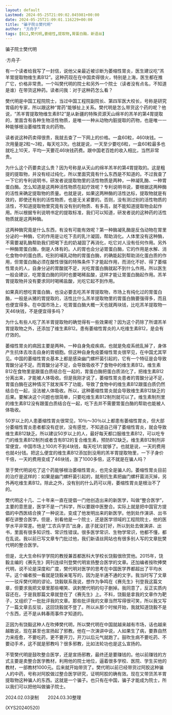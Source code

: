 ```yaml
---
layout: default
Lastmod: 2024-05-25T21:09:02.045981+00:00
date: 2024-05-25T21:09:01.116229+00:00
title: "骗子院士樊代明"
author: "方舟子"
tags: [B12,樊代明,萎缩性,提取物,胃蛋白酶，新语丝]
---
```


骗子院士樊代明

·方舟子·

有一个读者给我写了一封信，说他父亲最近被诊断为萎缩性胃炎，医生建议吃“羔羊胃提取物维生素B12”。这种药现在在中国卖得很火，特别是上海，医生都在推广它，价格非常贵。一个叫樊代明的院士和另外一个院士（读者没有点名，不知道是谁）在带货这种药。读者问我：对于这种药怎么看？

樊代明是中国工程院院士，当过中国工程院副院长、第四军医大校长，号称是研究胃癌的专家，所以跟这种“胃药”能够扯上关系。樊代明是怎么带货这个药的呢？他说，“羔羊胃提取物维生素B12”是从新疆的特殊资源天山绵羊的羔羊的第4胃提取的，里面含有各种生物活性物质，是唯一一种从动物内脏提取的药物，也是唯一一种能够根治萎缩性胃炎的药物。

读者说这种药卖得很贵，我就去查了一下网上的价格。一盒60粒，460块钱。一次用量是2粒～3粒，每天吃3次。也就是说，一天至少要吃6粒，一盒60粒最多也就吃上10天，平均一天要花46块钱药费。跟中国老百姓的收入相比，当然非常贵。

为什么这个药要卖这么贵？因为号称是从天山的绵羊羔羊的第4胃提取的。这是粗提的提取物，并没有经过纯化，所以里面究竟有什么东西是不知道的。不过我查了一下它的专利说明书，研发者说提取物里的活性物质是两种，一种凝乳酶、一种胃蛋白酶。怎么知道是这两种活性物质在起疗效呢？专利说明书说，要根据这两种酶的活性来确定提取物的质量。也就是说，如果这两种酶的活性达标，提取物就是有效的，即使还有别的活性物质，也是无关紧要的。否则，没有测过别的活性物质的活性，不知道提取物里究竟有没有别的物质、有多高，就不能知道提取物会起作用。所以根据专利说明书定的提取标准，我们可以知道，研发者说的这种药的活性物质就是这两种酶。

这两种酶究竟是什么东西，有没有可能有效呢？第一种酶凝乳酶是反刍动物在胃里分泌的一种酶，它的作用是让吃下去的乳汁凝固，帮助消化。人体里没有这种酶，不需要凝乳酶帮助我们把喝下去的奶凝固了再消化，吃它对人没有任何作用。另外一种酶胃蛋白酶，倒是人体有的。人的胃也会分泌胃蛋白酶，它的作用是水解、消化食物中的蛋白质。吃别的哺乳动物的胃蛋白酶，的确能起到帮助消化蛋白质的作用，但胃蛋白酶必须在酸性很强的特殊条件下才能起作用，而消化不好、得了萎缩性胃炎的人，自身分泌的胃酸就不足，光吃胃蛋白酶就起不到什么作用。所以医生一般会建议，吃胃蛋白酶的同时也要喝稀盐酸，这样才能让胃蛋白酶起作用。羔羊胃提取物并没有要求同时喝稀盐酸，光吃它起不到作用。

如果真的想吃胃蛋白酶，也没必要去吃羔羊胃提取物，市场上有纯化过的胃蛋白酶，一般是从猪的胃提取的，活性比什么羔羊提取物里的胃蛋白酶要强得多，而且也便宜得多。在中国市场上，吃胃蛋白酶大概一天也就两块钱，比吃羔羊提取物一天46块钱，不是便宜得多吗？

为什么有些人吃了羔羊胃提取物的确觉得有一些效果呢？因为这个药除了所谓羔羊胃提取物之外，还添加了维生素B12。患有萎缩性胃炎的人吃维生素B12，是会有疗效的。

萎缩性胃炎的病因主要是两种。一种自身免疫疾病，也就是免疫系统乱掉了，身体产生抗体去攻击自身的胃细胞。但这种自身免疫萎缩性胃炎很罕见，在中国尤其罕见。中国的萎缩性胃炎基本上都是感染幽门螺杆菌引起的，它有一个特征是会导致胃酸分泌不足。而胃酸分泌不足，会导致吸收不了食物中的维生素B12。维生素B12在食物里是跟蛋白质结合在一起的，胃蛋白酶把蛋白质消化了，把维生素B12分离出来，才能被人体吸收。但是我刚才说了，萎缩性胃炎患者的胃酸分泌不足，胃蛋白酶在这种情况下就发挥不了功能，导致了食物中的维生素B12跟蛋白质仍然结合在一起，没法被人体吸收。所以，这种萎缩性胃炎就会导致维生素B12缺乏的后果。要解决这个问题也很简单，只要吃维生素B12制剂就可以了。维生素制剂里的维生素B12没有跟蛋白质结合在一起，吃下去并不需要胃蛋白酶的帮助也能被人体吸收。

50岁以上的人患萎缩性胃炎很常见，10％～30％以上都患有萎缩性胃炎，但大部分萎缩性胃炎患者都没有症状，没有感觉，不知道自己得了萎缩性胃炎，就会导致维生素B12缺乏。所以建议50岁以上的人，最好每天都口服维生素B12，可以吃专门的维生素B12制剂或者含有B12的复合维生素，预防B12缺乏。维生素B12制剂非常便宜，中国市场上100片不到4块钱，每天吃1片就够了。也就是说，一天的费用也就4分钱。把这么便宜的维生素B12添加到没用的羔羊胃提取物里，一下子身价千倍，一天的费用变成了46块钱，涨了1000多倍，这不就是在骗人吗？

至于樊代明说吃了这个药能够根治萎缩性胃炎，也完全是骗人的。萎缩性胃炎目前的治疗是这样的：如果是幽门螺杆菌引起的，就用抗生素把幽门螺杆菌消灭掉，另外再吃维生素B12。除此之外，没有别的什么药可以用，萎缩性胃炎是根治不了的。

樊代明这十几、二十年来一直在提倡一门他创造出来的新医学，叫做“整合医学”，主要的意思是，医学不是一门科学，所以要跟中医整合。实际上就是把中国官方提倡的中西医结合换了一种说法，变成了他发明出来的新医学。他到处作演讲、出书都在讲整合医学。但是，别看他是一个院士，还是医学领域的工程院院士，他的医学水平非常差。他是“工农兵学员”出身，底子就没打好，所以到处去做演讲、出书，里面有很多知识性、常识性错误。很多医学常识、生物学常识，他都不懂，都在乱说。我以前已写文章专门批过他，我们新语丝网站也有很多别人写的文章批樊代明的整合医学。

但是，北大生命科学学院的教授兼首都医科大学校长饶毅很欣赏他。2015年，饶毅主编的《赛先生》网刊连续刊登樊代明宣扬整合医学的文章。还加编者按吹捧樊代明，说不论是深度和广度，樊代明对医学的思考在中国医学界都超出了平均水平。这个编者按一看就是饶毅亲笔写的，因为是半通不通的文字。我当时写了文章一一驳斥樊代明的谬论。饶毅联系我说，想作为争鸣在《赛先生》刊登我这篇文章，但要求我把文章里那些嘲笑、讽刺樊代明的句子删掉。我同意了，反正实质内容还在。于是我那篇文章就登在了《赛先生》上。不料，饶毅是拿我的文章作为靶子，又组织了一批批评我的文章。那些批评我的文章当然写得很可笑，所以我又写了一篇文章去反驳，这回饶毅就不登了。所以从那个时候开始，我就知道饶毅不是个东西，还不是从韩春雨事件才知道的。

正因为有饶毅这种人在吹捧樊代明，所以樊代明在中国就越来越有市场，话也越来越敢说，现在甚至也宣扬起了邪教。他在一次演讲中说，人如果生了病，要靠自然力来痊愈，不要吃药，更不要开刀，开刀以后元气就跑了。鼓吹生病不要吃药、不要动手术，这不就是邪教吗？很多邪教，比如法轮功也是这么宣扬的。

不管樊代明是鼓吹整合医学，还是宣扬邪教，最终还是要赚钱的。他以前赚钱的方式主要是卖整合医学教材，利用他的院士地位，逼着很多学校、医院、学生买他的教材，一部教材1000元。后来就开始带货了。樊代明以前已经带货过阿胶这种骗人的中药，号称对阿胶做过整合医学研究，证明阿胶的确有效。现在又带货羔羊胃提取物这种骗人的东西。这就是一个骗子。也只有在中国，骗子才能成为院士，所以我们可以把他叫做骗子院士。

2024.02.03录制　　2024.03.30整理

(XYS20240520)

